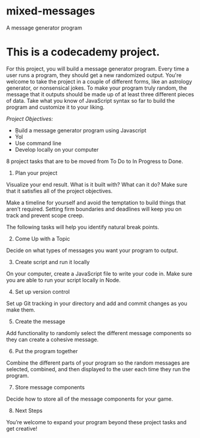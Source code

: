 # mixed-messages
A message generator program

This is a codecademy project.
=============================

For this project, you will build a message generator program. Every time a user runs a program, they should get a new randomized output. You're welcome to take the project in a couple of different forms, like an astrology generator, or nonsensical jokes. To make your program truly random, the message that it outputs should be made up of at least three different pieces of data. Take what you know of JavaScript syntax so far to build the program and customize it to your liking.

*Project Objectives:*

- Build a message generator program using Javascript
- Ÿol
- Use command line
- Develop locally on your computer

8 project tasks that are to be moved from To Do to In Progress to Done.

1. Plan your project

Visualize your end result. What is it built with? What can it do? Make sure that it satisfies all of the project objectives.

Make a timeline for yourself and avoid the temptation to build things that aren’t required. Setting firm boundaries and deadlines will keep you on track and prevent scope creep.

The following tasks will help you identify natural break points.

2. Come Up with a Topic

Decide on what types of messages you want your program to output.

3. Create script and run it locally

On your computer, create a JavaScript file to write your code in. Make sure you are able to run your script locally in Node.

4. Set up version control

Set up Git tracking in your directory and add and commit changes as you make them.

5. Create the message

Add functionality to randomly select the different message components so they can create a cohesive message.

6. Put the program together

Combine the different parts of your program so the random messages are selected, combined, and then displayed to the user each time they run the program.

7. Store message components

Decide how to store all of the message components for your game.

8. Next Steps

You’re welcome to expand your program beyond these project tasks and get creative!


